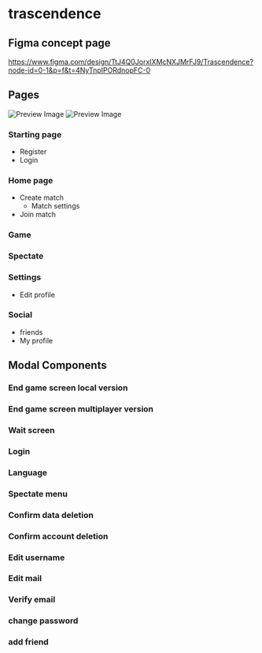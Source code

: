# trascendence

## Figma concept page

https://www.figma.com/design/TtJ4Q0JorxIXMcNXJMrFJ9/Trascendence?node-id=0-1&p=f&t=4NyTnpIPORdnopFC-0

## Pages

![Preview Image](https://raw.githubusercontent.com/isromero/transcendence/feat/Frontend-concept-map/frontend-concept/pages.png)
![Preview Image](https://raw.githubusercontent.com/isromero/transcendence/feat/Frontend-concept-map/frontend-concept/modal_components.png)

### Starting page
- Register
- Login
### Home page
- Create match
    - Match settings
- Join match
### Game
### Spectate
### Settings
- Edit profile
### Social
- friends
- My profile
## Modal Components
### End game screen local version
### End game screen multiplayer version
### Wait screen
### Login
### Language
### Spectate menu
### Confirm data deletion
### Confirm account deletion
### Edit username
### Edit mail
### Verify email
### change password
### add friend
